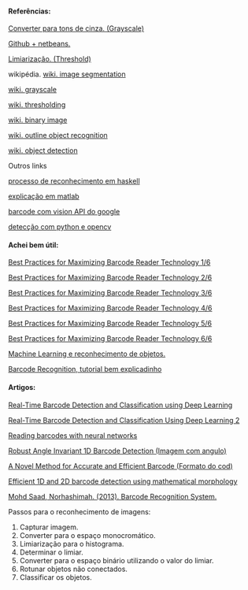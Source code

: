 #### Referências:

[Converter para tons de cinza. (Grayscale) ](https://www.dyclassroom.com/image-processing-project/how-to-convert-a-color-image-into-grayscale-image-in-java)

[Github + netbeans.](https://www.devmedia.com.br/usando-o-github-e-o-netbeans/24603)  

[Limiarização. (Threshold)](https://sites.google.com/site/imgprocgpu/limiarizacao) 

wikipédia.
[wiki. image segmentation](https://en.wikipedia.org/wiki/Image_segmentation)

[wiki. grayscale](https://en.wikipedia.org/wiki/Grayscale)

[wiki. thresholding](https://en.wikipedia.org/wiki/Thresholding_(image_processing))

[wiki. binary image](https://en.wikipedia.org/wiki/Binary_image)

[wiki. outline object recognition](https://en.wikipedia.org/wiki/Outline_of_object_recognition)

[wiki. object detection](https://en.wikipedia.org/wiki/Object_detection)

Outros links

[processo de reconhecimento em haskell](http://book.realworldhaskell.org/read/barcode-recognition.html)

[explicação em matlab](https://www.mathworks.com/help/vision/examples/barcode-recognition.html)

[barcode com vision API do google](https://codelabs.developers.google.com/codelabs/bar-codes/#0)

[detecção com python e opencv](https://www.pyimagesearch.com/wp-content/uploads/2015/01/the-ultimate-barcode-detection-guide.pdf)


#### Achei bem útil: 
[Best Practices for Maximizing Barcode Reader Technology 1/6](https://www.dynamsoft.com/blog/insights/basics-barcode-reader-technology-development/)

[Best Practices for Maximizing Barcode Reader Technology 2/6](https://www.dynamsoft.com/blog/insights/code39-code128-barcode-reading-101/)

[Best Practices for Maximizing Barcode Reader Technology 3/6](https://www.dynamsoft.com/blog/insights/qr-code-barcode-decode-basics/)

[Best Practices for Maximizing Barcode Reader Technology 4/6](https://www.dynamsoft.com/blog/insights/improve-the-barcode-recognition-rate-of-your-application/)

[Best Practices for Maximizing Barcode Reader Technology 5/6](https://www.dynamsoft.com/blog/insights/improve-barcode-recognition-speed-of-your-application/)

[Best Practices for Maximizing Barcode Reader Technology 6/6](https://www.dynamsoft.com/blog/insights/image-cleanup-pre-processing/)

[Machine Learning e reconhecimento de objetos.](https://www.mathworks.com/solutions/deep-learning/object-recognition.html)

[Barcode Recognition, tutorial bem explicadinho](https://mark-borg.github.io/blog/2016/barcode-reader/)

#### Artigos:
[Real-Time Barcode Detection and Classification using Deep Learning](http://www.scitepress.org/Papers/2017/65082/65082.pdf)

[Real-Time Barcode Detection and Classification Using Deep Learning 2](http://vbn.aau.dk/files/261392843/yolo_barcode.pdf)

[Reading barcodes with neural networks](https://pdfs.semanticscholar.org/380a/e14aa6f260ee85cc062da6631e84d6ee68cd.pdf)

[Robust Angle Invariant 1D Barcode Detection (Imagem com angulo)](https://ieeexplore.ieee.org/abstract/document/6778302)

[A Novel Method for Accurate and Efficient Barcode (Formato do cod)](https://ieeexplore.ieee.org/abstract/document/6395111)

[Efficient 1D and 2D barcode detection using mathematical morphology](https://core.ac.uk/download/pdf/80767802.pdf)

[Mohd Saad, Norhashimah. (2013). Barcode Recognition System.](https://www.researchgate.net/publication/264623038_Barcode_Recognition_System)

Passos para o reconhecimento de imagens: 
1. Capturar imagem. 
2. Converter para o espaço monocromático. 
3. Limiarização para o histograma. 
4. Determinar o limiar. 
5. Converter para o espaço binário utilizando o valor do limiar. 
6. Rotunar objetos não conectados. 
7. Classificar os objetos. 
